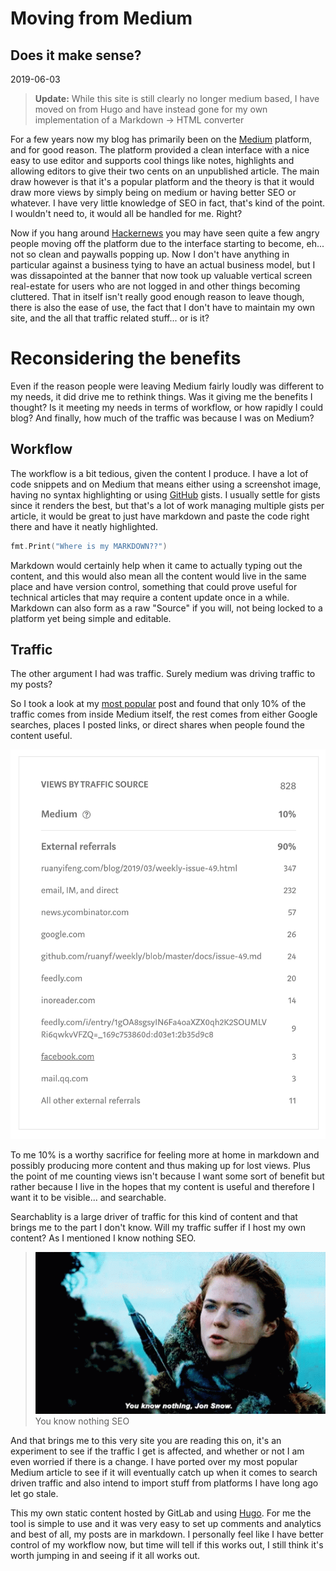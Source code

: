 <h1 class="title">Moving from Medium</h1>
<h2 class="subtitle">Does it make sense?</h2>
<span class="date">2019-06-03</span>

> **Update:**
> While this site is still clearly no longer medium based, I have moved on from Hugo and have instead gone for my own implementation of a Markdown -> HTML converter

For a few years now my blog has primarily been on the [Medium](medium.com) platform, and for good reason. The platform provided a clean interface with a nice easy to use editor and supports cool things like notes, highlights and allowing editors to give their two cents on an unpublished article. The main draw however is that it's a popular platform and the theory is that it would draw more views by simply being on medium or having better SEO or whatever. I have very little knowledge of SEO in fact, that's kind of the point. I wouldn't need to, it would all be handled for me. Right?

Now if you hang around [Hackernews](news.ycombinator.com) you may have seen quite a few angry people moving off the platform due to the interface starting to become, eh... not so clean and paywalls popping up. Now I don't have anything in particular against a business tying to have an actual business model, but I was dissapointed at the banner that now took up valuable vertical screen real-estate for users who are not logged in and other things becoming cluttered. That in itself isn't really good enough reason to leave though, there is also the ease of use, the fact that I don't have to maintain my own site, and the all that traffic related stuff... or is it?

# Reconsidering the benefits

Even if the reason people were leaving Medium fairly loudly was different to my needs, it did drive me to rethink things. Was it giving me the benefits I thought? Is it meeting my needs in terms of workflow, or how rapidly I could blog? And finally, how much of the traffic was because I was on Medium?

## Workflow

The workflow is a bit tedious, given the content I produce. I have a lot of code snippets and on Medium that means either using a screenshot image, having no syntax highlighting or using [GitHub](https://github.com) gists. I usually settle for gists since it renders the best, but that's a lot of work managing multiple gists per article, it would be great to just have markdown and paste the code right there and have it neatly highlighted.

```go
fmt.Print("Where is my MARKDOWN??")
```

Markdown would certainly help when it came to actually typing out the content, and this would also mean all the content would live in the same place and have version control, something that could prove useful for technical articles that may require a content update once in a while. Markdown can also form as a raw "Source" if you will, not being locked to a platform yet being simple and editable.

## Traffic

The other argument I had was traffic. Surely medium was driving traffic to my posts?

So I took a look at my [most popular](https://divanv.com/post/building-a-desktop-ui-in-go/) post and found that only 10% of the traffic comes from inside Medium itself, the rest comes from either Google searches, places I posted links, or direct shares when people found the content useful.

![Screenshot of Medium Traffic Stats](moving-to-medium-1.png)

To me 10% is a worthy sacrifice for feeling more at home in markdown and possibly producing more content and thus making up for lost views. Plus the point of me counting views isn't because I want some sort of benefit but rather because I live in the hopes that my content is useful and therefore I want it to be visible... and searchable.

Searchablity is a large driver of traffic for this kind of content and that brings me to the part I don't know. Will my traffic suffer if I host my own content? As I mentioned I know nothing SEO.

> ![You know nothing Jon Snow gif](jon-knows-nothing.gif)
> You know nothing SEO

And that brings me to this very site you are reading this on, it's an experiment to see if the traffic I get is affected, and whether or not I am even worried if there is a change. I have ported over my most popular Medium article to see if it will eventually catch up when it comes to search driven traffic and also intend to import stuff from platforms I have long ago let go stale.

This my own static content hosted by GitLab and using [Hugo](https://gohugo.io/). For me the tool is simple to use and it was very easy to set up comments and analytics and best of all, my posts are in markdown. I personally feel like I have better control of my workflow now, but time will tell if this works out, I still think it's worth jumping in and seeing if it all works out.
